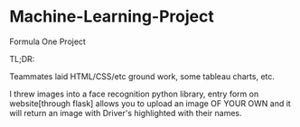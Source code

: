 # Machine-Learning-Project

Formula One Project

TL;DR:

Teammates laid HTML/CSS/etc ground work, some tableau charts, etc.


I threw images into a face recognition python library, entry form on website[through flask] allows you to upload an image OF YOUR OWN and it will return an image with Driver's highlighted with their names.
